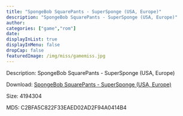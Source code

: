 ```yaml
---
title: "SpongeBob SquarePants - SuperSponge (USA, Europe)"
description: "SpongeBob SquarePants - SuperSponge (USA, Europe)"
author: 
categories: ["game","rom"]
date: 
displayInList: true
displayInMenu: false
dropCap: false
featuredImage: /img/miss/gamemiss.jpg
---
```


Description: SpongeBob SquarePants - SuperSponge (USA, Europe)

Download: <a style="text-decoration:underline;" href="https://mega.nz/#!KGYwHa6D!-yHSaOK2ZbTk7171o2gyT2LVGAKtaqSMTQq8cILi6pE" target = "_blank" rel = "nofollow" > SpongeBob SquarePants - SuperSponge (USA, Europe)</a>

Size: 4194304

MD5: C2BFA5C822F33EAED02AD2F94A0414B4

